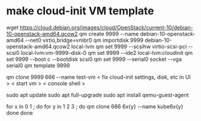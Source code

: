 # make cloud-init VM template
wget https://cloud.debian.org/images/cloud/OpenStack/current-10/debian-10-openstack-amd64.qcow2
qm create 9999 --name debian-10-openstack-amd64 --net0 virtio,bridge=vmbr0
qm importdisk 9999 debian-10-openstack-amd64.qcow2 local-lvm
qm set 9999 --scsihw virtio-scsi-pci --scsi0 local-lvm:vm-9999-disk-0
qm set 9999 --ide2 local-lvm:cloudinit
qm set 9999 --boot c --bootdisk scsi0
qm set 9999 --serial0 socket --vga serial0
qm template 9999


qm clone 9999 666 --name test-vm
< fix cloud-init settings, disk, etc in UI >
< start vm >
< console shell >

sudo apt update
sudo apt full-upgrade
sudo apt install qemu-guest-agent


for x in 0 1 ; do
for y in 1 2 3 ; do
qm clone 666 6${x}${y} --name kube6${x}${y}
done
done